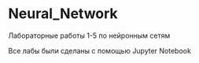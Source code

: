 # Neural_Network
Лабораторные работы 1-5 по нейронным сетям

Все лабы были сделаны с помощью Jupyter Notebook
